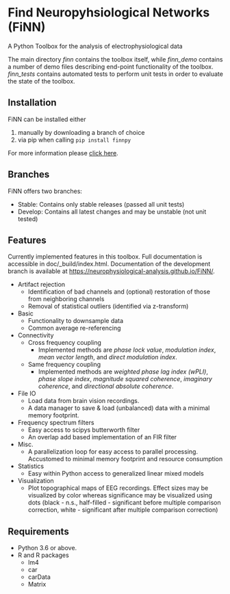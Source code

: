 # **Fi**nd **N**europyhsiological **N**etworks (FiNN)

A Python Toolbox for the analysis of electrophysiological data

The main directory *finn* contains the toolbox itself, while *finn_demo* contains a number of demo files describing end-point functionality of the toolbox. *finn_tests* contains automated tests to perform unit tests in order to evaluate the state of the toolbox.

## Installation

FiNN can be installed either
1) manually by downloading a branch of choice
2) via pip when calling `pip install finnpy`

For more information please [click here](https://neurophysiological-analysis.github.io/FiNN/build/develop/install_guide.html).

## Branches

FiNN offers two branches:
- Stable: Contains only stable releases (passed all unit tests)
- Develop: Contains all latest changes and may be unstable (not unit tested)

## Features

Currently implemented features in this toolbox. Full documentation is accessible in doc/\_build/index.html. Documentation of the development branch is available at https://neurophysiological-analysis.github.io/FiNN/.

   - Artifact rejection
        - Identification of bad channels and (optional) restoration of those from neighboring channels
        - Removal of statistical outliers (identified via z-transform)
   - Basic
        - Functionality to downsample data
        - Common average re-referencing
   - Connectivity
        - Cross frequency coupling
             - Implemented methods are *phase lock value*, *modulation index*, *mean vector length*, and *direct modulation index*.
        - Same frequency coupling
             - Implemented methods are *weighted phase lag index (wPLI)*, *phase slope index*, *magnitude squared coherence*, *imaginary coherence*, and *directional absolute coherence*.
   - File IO
        - Load data from brain vision recordings.
        - A data manager to save & load (unbalanced) data with a minimal memory footprint.
   - Frequency spectrum filters
        - Easy access to scipys butterworth filter
        - An overlap add based implementation of an FIR filter
   - Misc.
        - A parallelization loop for easy access to parallel processing. Accustomed to minimal memory footprint and resource consumption
   - Statistics
        - Easy within Python access to generalized linear mixed models
   - Visualization
        - Plot topographical maps of EEG recordings. Effect sizes may be visualized by color whereas significance may be visualized using dots (black - n.s., half-filled - significant before multiple comparison correction, white - significant after multiple comparison correction)



## Requirements

- Python 3.6 or above.
- R and R packages
  - lm4
  - car
  - carData
  - Matrix

